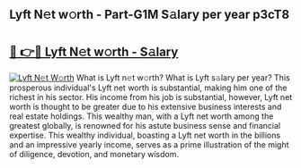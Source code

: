 ## Lyft N𝚎t w𝚘rth - Part-G1M S𝚊lary per year p3cT8

# <h2><a href="http://gc3ci8.nevu.top/?p=Lyft">🔗 👉🔴 Lyft N𝚎t w𝚘rth - S𝚊lary</a></h2>

[![Lyft N𝚎t W𝚘rth](https://i.imgur.com/Oavwk0R.jpeg)](http://gc3ci8.nevu.top/?p=Lyft)
What is Lyft n𝚎t w𝚘rth? What is Lyft s𝚊lary per year?
This prosperous individual's Lyft net worth is substantial, making him one of the richest in his sector. His income from his job is substantial, however, Lyft net worth is thought to be greater due to his extensive business interests and real estate holdings. This wealthy man, with a Lyft net worth among the greatest globally, is renowned for his astute business sense and financial expertise. This wealthy individual, boasting a Lyft net worth in the billions and an impressive yearly income, serves as a prime illustration of the might of diligence, devotion, and monetary wisdom.
